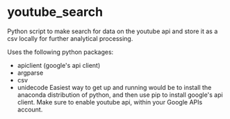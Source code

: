 # youtube_search
Python script to make search for data on the youtube api and store it as a csv locally for further analytical processing.

Uses the following python packages:
  - apiclient (google's api client)
  - argparse
  - csv
  - unidecode
Easiest way to get up and running would be to install the anaconda distribution of python, 
and then use pip to install google's api client. Make sure to enable youtube api, within your Google APIs account.
